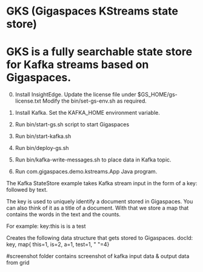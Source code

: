 # GKS (Gigaspaces KStreams state store)

# GKS is a fully searchable state store for Kafka streams based on Gigaspaces. 

00. Install InsightEdge. Update the license file under $GS_HOME/gs-license.txt Modify the bin/set-gs-env.sh as required.
01. Install Kafka. Set the KAFKA_HOME environment variable.

1. Run bin/start-gs.sh script to start Gigaspaces
2. Run bin/start-kafka.sh
3. Run bin/deploy-gs.sh
4. Run bin/kafka-write-messages.sh to place data in Kafka topic.
5. Run com.gigaspaces.demo.kstreams.App Java program.


The Kafka StateStore example takes Kafka stream input in the form of a key: followed by text.

The key is used to uniquely identify a document stored in Gigaspaces. You can also think of it as a title of a document. With that we store a map that contains the words in the text and the counts.

For example:
key:this is is a test

Creates the following data structure that gets stored to Gigaspaces.
docId: key, map{ this=1, is=2, a=1, test=1, " "=4}

#screenshot folder
contains screenshot of kafka input data & output data from grid
